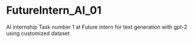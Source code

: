 # FutureIntern_AI_01
AI internship Task number 1 at Future intern for text generation with gpt-2 using customized dataset
